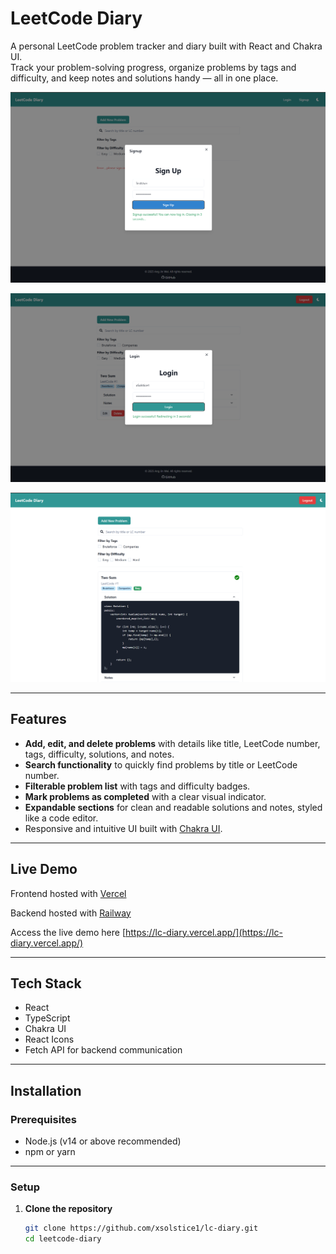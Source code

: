 # LeetCode Diary

A personal LeetCode problem tracker and diary built with React and Chakra UI.  
Track your problem-solving progress, organize problems by tags and difficulty, and keep notes and solutions handy — all in one place.

![Screenshot 3](assets/ss3.png)

![Screenshot 4](assets/ss4.png)

![Screenshot 5](assets/ss5.png)

---

## Features

- **Add, edit, and delete problems** with details like title, LeetCode number, tags, difficulty, solutions, and notes.
- **Search functionality** to quickly find problems by title or LeetCode number.
- **Filterable problem list** with tags and difficulty badges.
- **Mark problems as completed** with a clear visual indicator.
- **Expandable sections** for clean and readable solutions and notes, styled like a code editor.
- Responsive and intuitive UI built with [Chakra UI](https://chakra-ui.com/).

---

## Live Demo

Frontend hosted with [Vercel](http://vercel.com/)

Backend hosted with [Railway](https://railway.com/)

Access the live demo here [https://lc-diary.vercel.app/](https://lc-diary.vercel.app/)

---

## Tech Stack

- React
- TypeScript
- Chakra UI
- React Icons
- Fetch API for backend communication

---

## Installation

### Prerequisites

- Node.js (v14 or above recommended)
- npm or yarn

---

### Setup

1. **Clone the repository**

   ```bash
   git clone https://github.com/xsolstice1/lc-diary.git
   cd leetcode-diary

  

